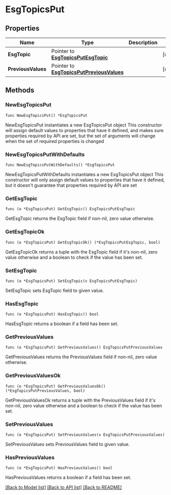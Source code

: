 # EsgTopicsPut

## Properties

Name | Type | Description | Notes
------------ | ------------- | ------------- | -------------
**EsgTopic** | Pointer to [**EsgTopicsPutEsgTopic**](EsgTopicsPutEsgTopic.md) |  | [optional] 
**PreviousValues** | Pointer to [**EsgTopicsPutPreviousValues**](EsgTopicsPutPreviousValues.md) |  | [optional] 

## Methods

### NewEsgTopicsPut

`func NewEsgTopicsPut() *EsgTopicsPut`

NewEsgTopicsPut instantiates a new EsgTopicsPut object
This constructor will assign default values to properties that have it defined,
and makes sure properties required by API are set, but the set of arguments
will change when the set of required properties is changed

### NewEsgTopicsPutWithDefaults

`func NewEsgTopicsPutWithDefaults() *EsgTopicsPut`

NewEsgTopicsPutWithDefaults instantiates a new EsgTopicsPut object
This constructor will only assign default values to properties that have it defined,
but it doesn't guarantee that properties required by API are set

### GetEsgTopic

`func (o *EsgTopicsPut) GetEsgTopic() EsgTopicsPutEsgTopic`

GetEsgTopic returns the EsgTopic field if non-nil, zero value otherwise.

### GetEsgTopicOk

`func (o *EsgTopicsPut) GetEsgTopicOk() (*EsgTopicsPutEsgTopic, bool)`

GetEsgTopicOk returns a tuple with the EsgTopic field if it's non-nil, zero value otherwise
and a boolean to check if the value has been set.

### SetEsgTopic

`func (o *EsgTopicsPut) SetEsgTopic(v EsgTopicsPutEsgTopic)`

SetEsgTopic sets EsgTopic field to given value.

### HasEsgTopic

`func (o *EsgTopicsPut) HasEsgTopic() bool`

HasEsgTopic returns a boolean if a field has been set.

### GetPreviousValues

`func (o *EsgTopicsPut) GetPreviousValues() EsgTopicsPutPreviousValues`

GetPreviousValues returns the PreviousValues field if non-nil, zero value otherwise.

### GetPreviousValuesOk

`func (o *EsgTopicsPut) GetPreviousValuesOk() (*EsgTopicsPutPreviousValues, bool)`

GetPreviousValuesOk returns a tuple with the PreviousValues field if it's non-nil, zero value otherwise
and a boolean to check if the value has been set.

### SetPreviousValues

`func (o *EsgTopicsPut) SetPreviousValues(v EsgTopicsPutPreviousValues)`

SetPreviousValues sets PreviousValues field to given value.

### HasPreviousValues

`func (o *EsgTopicsPut) HasPreviousValues() bool`

HasPreviousValues returns a boolean if a field has been set.


[[Back to Model list]](../README.md#documentation-for-models) [[Back to API list]](../README.md#documentation-for-api-endpoints) [[Back to README]](../README.md)


